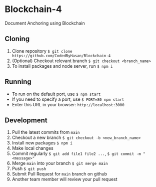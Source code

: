 # Blockchain-4
 Document Anchoring using Blockchain

## Cloning
 1. Clone repository `$ git clone https://github.com/CodedByHasan/Blockchain-4`
 2. (Optional) Checkout relevant branch `$ git checkout <branch_name>`
 3. To install packages and node server, run `$ npm i`

## Running
 - To run on the default port, use `$ npm start`
 - If you need to specify a port, use `$ PORT=80 npm start`
 - Enter this URL in your browser: `http://localhost:3000`

## Development
 1. Pull the latest commits from `main`
 2. Checkout a new branch `$ git checkout -b <new_branch_name>`
 3. Install new packages `$ npm i`
 4. Make local changes
 5. Commit regularly `$ git add file1 file2 ...`, `$ git commit -m "<message>"`
 6. Merge `main` into your branch `$ git merge main`
 7. Push `$ git push`
 8. Submit Pull Request for `main` branch on github
 9. Another team member will review your pull request
